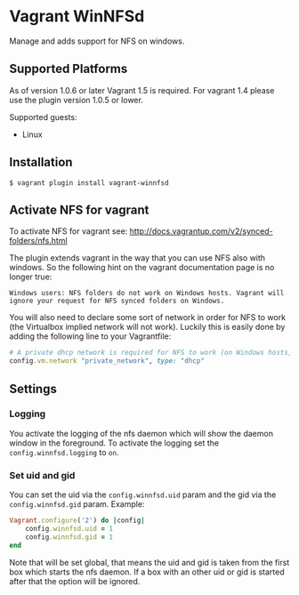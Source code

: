 # Vagrant WinNFSd

Manage and adds support for NFS on windows.

## Supported Platforms

As of version 1.0.6 or later Vagrant 1.5 is required. For vagrant 1.4 please use the plugin version 1.0.5 or lower.

Supported guests:

  * Linux

## Installation

```
$ vagrant plugin install vagrant-winnfsd
```

## Activate NFS for vagrant

To activate NFS for vagrant see: http://docs.vagrantup.com/v2/synced-folders/nfs.html

The plugin extends vagrant in the way that you can use NFS also with windows. So the following hint on the vagrant documentation page is no longer true:

```
Windows users: NFS folders do not work on Windows hosts. Vagrant will ignore your request for NFS synced folders on Windows.
```

You will also need to declare some sort of network in order for NFS to work (the Virtualbox implied network will not work). Luckily this is easily done by adding the following line to your Vagrantfile:

```ruby
# A private dhcp network is required for NFS to work (on Windows hosts, at least)
config.vm.network "private_network", type: "dhcp"
```

## Settings

### Logging

You activate the logging of the nfs daemon which will show the daemon window in the foreground. To activate the logging set the `config.winnfsd.logging` to `on`.

### Set uid and gid

You can set the uid via the `config.winnfsd.uid` param and the gid via the `config.winnfsd.gid` param. Example:

```ruby
Vagrant.configure('2') do |config|
    config.winnfsd.uid = 1
    config.winnfsd.gid = 1
end
```

Note that will be set global, that means the uid and gid is taken from the first box which starts the nfs daemon. If a box with an other uid or gid is started after that the option will be ignored.
